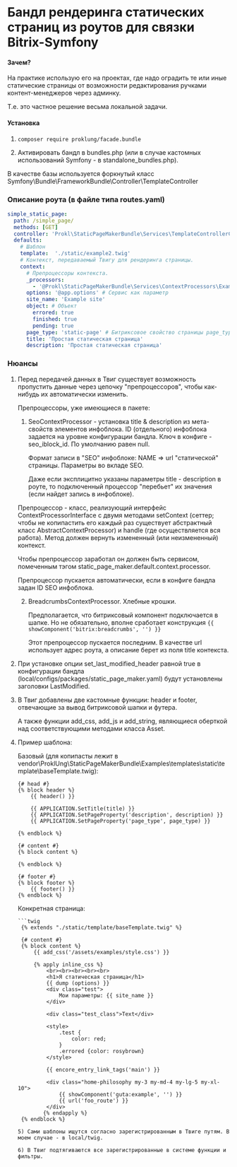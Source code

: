 # Бандл рендеринга статических страниц из роутов для связки Bitrix-Symfony

#### Зачем?    

На практике использую его на проектах, где надо оградить те или иные статические страницы
от возможности редактирования ручками контент-менеджеров через админку.

Т.е. это частное решение весьма локальной задачи.

#### Установка 

1) `composer require proklung/facade.bundle`

2) Активировать бандл в bundles.php (или в случае кастомных использований Symfony - в standalone_bundles.php).

В качестве базы используется форкнутый класс Symfony\Bundle\FrameworkBundle\Controller\TemplateController

### Описание роута (в файле типа routes.yaml)

```yaml
simple_static_page:
  path: /simple_page/
  methods: [GET]
  controller: 'Prokl\StaticPageMakerBundle\Services\TemplateControllerContainerAware::templateAction'
  defaults:
    # Шаблон
    template:  './static/example2.twig'
    # Контекст, передаваемый Твигу для рендеринга страницы.
    context:
      # Препроцессоры контекста.
      _processors:
        - '@Prokl\StaticPageMakerBundle\Services\ContextProcessors\ExampleContextProcessor'
      options: '@app.options' # Сервис как параметр
      site_name: 'Example site'
      object: # Объект
        errored: true
        finished: true
        pending: true
      page_type: 'static-page' # Битриксовое свойство страницы page_type
      title: 'Простая статическая страница'
      description: 'Простая статическая страница'

```

### Нюансы

1) Перед передачей данных в Твиг существует возможность пропустить данные через цепочку
"препроцессоров", чтобы как-нибудь их автоматически изменить.
    
   Препроцессоры, уже имеющиеся в пакете:
   
    1) SeoContextProcessor - установка title & description из мета-свойств элементов инфоблока.
       ID (отдельного) инфоблока задается на уровне конфигурации бандла. Ключ в конфиге - seo_iblock_id.
       По умолчанию равен null. 
       
       Формат записи в "SEO" инфоблоке: NAME => url "статической" страницы. Параметры во вкладе SEO.
       
       Даже если эксплицитно указаны параметры title - description в роуте, то подключенный процессор
       "перебьет" их значения (если найдет запись в инфоблоке).
    
    Препроцессор - класс, реализующий интерфейс ContextProcessorInterface с двумя методами setContext
    (сеттер; чтобы не копипастить его каждый раз существует абстрактный класс AbstractContextProcessor) и
    handle (где осуществляется вся работа). Метод должен вернуть измененный (или неизмененный) контекст.
    
    Чтобы препроцессор заработал он должен быть сервисом, помеченным тэгом static_page_maker.default.context.processor.
    
    Препроцессор пускается автоматически, если в конфиге бандла задан ID SEO инфоблока.
    
    2) BreadcrumbsContextProcessor. Хлебные крошки.
    
       Предполагается, что битриксовый компонент подключается в шапке. Но не обязательно, вполне сработает конструкция
        `{{ showComponent('bitrix:breadcrumbs', '') }}`  
       
       Этот препроцессор пускается последним. В качестве url использует адрес роута, а описание берет из поля title контекста. 

2) При установке опции set_last_modified_header равной true в конфигурации бандла (local/configs/packages/static_page_maker.yaml)
   будут установлены заголовки LastModified.  
 
3) В Твиг добавлены две кастомные функции: header и footer, отвечающие за вывод битриксовой шапки и футера. 

   А также функции add_css, add_js и add_string, являющиеся оберткой над соответствующими методами класса Asset.
         
4) Пример шаблона:   

    Базовый (для копипасты лежит в vendor\ProklUng\StaticPageMakerBundle\Examples\templates\static\template\baseTemplate.twig):
    
    ```twig
    {# head #}
    {% block header %}
        {{ header() }}
    
        {{ APPLICATION.SetTitle(title) }}
        {{ APPLICATION.SetPageProperty('description', description) }}
        {{ APPLICATION.SetPageProperty('page_type', page_type) }}
    
    {% endblock %}
    
    {# content #}
    {% block content %}
    
    {% endblock %}
    
    {# footer #}
    {% block footer %}
        {{ footer() }}
    {% endblock %} 
   ```      
   
   Конкретная страница:
   
       ```twig
        {% extends "./static/template/baseTemplate.twig" %}
        
        {# content #}
        {% block content %}
            {{ add_css('/assets/examples/style.css') }}
        
            {% apply inline_css %}
                <br><br><br><br><br>
                <h1>Я статическая страница</h1>
                {{ dump (options) }}
                <div class="test">
                    Мои параметры: {{ site_name }}
                </div>
        
                <div class="test_class">Text</div>
        
                <style>
                    .test {
                        color: red;
                    }
                    .errored {color: rosybrown}
                </style>
        
                {{ encore_entry_link_tags('main') }}
        
                <div class="home-philosophy my-3 my-md-4 my-lg-5 my-xl-10">
                    {{ showComponent('guta:example', '') }}
                    {{ url('foo_route') }}
                </div>
               {% endapply %}
        {% endblock %}
      ```  
   5) Сами шаблоны ищутся согласно зарегистрированным в Твиге путям. В моем случае - в local/twig.

   6) В Твиг подтягиваются все зарегистрированные в системе функции и фильтры.
